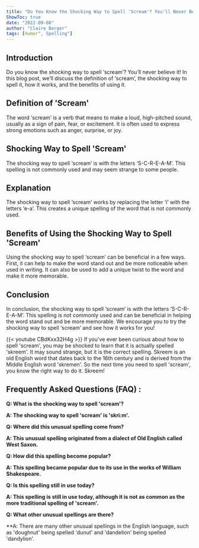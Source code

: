 ```yaml
---
title: "Do You Know the Shocking Way to Spell 'Scream'? You'll Never Believe It!"
ShowToc: true 
date: "2022-09-08"
author: "Claire Berger" 
tags: [Humor", Spelling"]
---
```

## Introduction

Do you know the shocking way to spell ‘scream’? You’ll never believe it! In this blog post, we’ll discuss the definition of ‘scream’, the shocking way to spell it, how it works, and the benefits of using it.

## Definition of 'Scream'

The word ‘scream’ is a verb that means to make a loud, high-pitched sound, usually as a sign of pain, fear, or excitement. It is often used to express strong emotions such as anger, surprise, or joy.

## Shocking Way to Spell 'Scream'

The shocking way to spell ‘scream’ is with the letters ‘S-C-R-E-A-M’. This spelling is not commonly used and may seem strange to some people.

## Explanation

The shocking way to spell ‘scream’ works by replacing the letter ‘i’ with the letters ‘e-a’. This creates a unique spelling of the word that is not commonly used.

## Benefits of Using the Shocking Way to Spell 'Scream'

Using the shocking way to spell ‘scream’ can be beneficial in a few ways. First, it can help to make the word stand out and be more noticeable when used in writing. It can also be used to add a unique twist to the word and make it more memorable.

## Conclusion

In conclusion, the shocking way to spell ‘scream’ is with the letters ‘S-C-R-E-A-M’. This spelling is not commonly used and can be beneficial in helping the word stand out and be more memorable. We encourage you to try the shocking way to spell ‘scream’ and see how it works for you!

{{< youtube CBdKxx32H4g >}} 
If you've ever been curious about how to spell 'scream', you may be shocked to learn that it is actually spelled 'skreem'. It may sound strange, but it is the correct spelling. Skreem is an old English word that dates back to the 16th century and is derived from the Middle English word 'skremen'. So the next time you need to spell 'scream', you know the right way to do it. Skreem!

## Frequently Asked Questions (FAQ) :
**Q: What is the shocking way to spell 'scream'?**

**A: The shocking way to spell 'scream' is 'skri:m'.**

**Q: Where did this unusual spelling come from?**

**A: This unusual spelling originated from a dialect of Old English called West Saxon.**

**Q: How did this spelling become popular?**

**A: This spelling became popular due to its use in the works of William Shakespeare.**

**Q: Is this spelling still in use today?**

**A: This spelling is still in use today, although it is not as common as the more traditional spelling of 'scream'.**

**Q: What other unusual spellings are there?**

**A: There are many other unusual spellings in the English language, such as 'doughnut' being spelled 'dunut' and 'dandelion' being spelled 'dandylion'.






